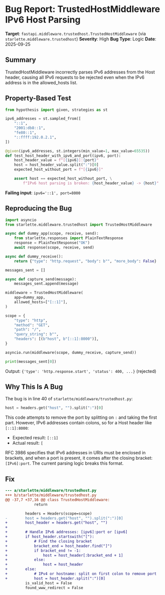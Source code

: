 # Bug Report: TrustedHostMiddleware IPv6 Host Parsing

**Target**: `fastapi.middleware.trustedhost.TrustedHostMiddleware` (via `starlette.middleware.trustedhost`)
**Severity**: High
**Bug Type**: Logic
**Date**: 2025-09-25

## Summary

TrustedHostMiddleware incorrectly parses IPv6 addresses from the Host header, causing all IPv6 requests to be rejected even when the IPv6 address is in the allowed_hosts list.

## Property-Based Test

```python
from hypothesis import given, strategies as st

ipv6_addresses = st.sampled_from([
    "::1",
    "2001:db8::1",
    "fe80::1",
    "::ffff:192.0.2.1",
])

@given(ipv6_addresses, st.integers(min_value=1, max_value=65535))
def test_host_header_with_ipv6_and_port(ipv6, port):
    host_header_value = f"[{ipv6}]:{port}"
    host = host_header_value.split(":")[0]
    expected_host_without_port = f"[{ipv6}]"

    assert host == expected_host_without_port, \
        f"IPv6 host parsing is broken: {host_header_value} -> {host}"
```

**Failing input**: `ipv6='::1', port=8000`

## Reproducing the Bug

```python
import asyncio
from starlette.middleware.trustedhost import TrustedHostMiddleware

async def dummy_app(scope, receive, send):
    from starlette.responses import PlainTextResponse
    response = PlainTextResponse("OK")
    await response(scope, receive, send)

async def dummy_receive():
    return {"type": "http.request", "body": b"", "more_body": False}

messages_sent = []

async def capture_send(message):
    messages_sent.append(message)

middleware = TrustedHostMiddleware(
    app=dummy_app,
    allowed_hosts=["[::1]"],
)

scope = {
    "type": "http",
    "method": "GET",
    "path": "/",
    "query_string": b"",
    "headers": [(b"host", b"[::1]:8000")],
}

asyncio.run(middleware(scope, dummy_receive, capture_send))

print(messages_sent[0])
```

Output: `{'type': 'http.response.start', 'status': 400, ...}` (rejected)

## Why This Is A Bug

The bug is in line 40 of `starlette/middleware/trustedhost.py`:

```python
host = headers.get("host", "").split(":")[0]
```

This code attempts to remove the port by splitting on `:` and taking the first part. However, IPv6 addresses contain colons, so for a Host header like `[::1]:8000`:
- Expected result: `[::1]`
- Actual result: `[`

RFC 3986 specifies that IPv6 addresses in URIs must be enclosed in brackets, and when a port is present, it comes after the closing bracket: `[IPv6]:port`. The current parsing logic breaks this format.

## Fix

```diff
--- a/starlette/middleware/trustedhost.py
+++ b/starlette/middleware/trustedhost.py
@@ -37,7 +37,16 @@ class TrustedHostMiddleware:
             return

         headers = Headers(scope=scope)
-        host = headers.get("host", "").split(":")[0]
+        host_header = headers.get("host", "")
+
+        # Handle IPv6 addresses: [ipv6]:port or [ipv6]
+        if host_header.startswith("["):
+            # Find the closing bracket
+            bracket_end = host_header.find("]")
+            if bracket_end != -1:
+                host = host_header[:bracket_end + 1]
+            else:
+                host = host_header
+        else:
+            # IPv4 or hostname: split on first colon to remove port
+            host = host_header.split(":")[0]
         is_valid_host = False
         found_www_redirect = False
```
